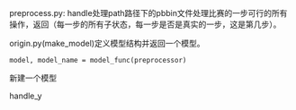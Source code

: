 preprocess.py: handle处理path路径下的pbbin文件处理比赛的一步可行的所有操作，返回（每一步的所有子状态，每一步是否是真实的一步，这是第几步）。

origin.py(make_model)定义模型结构并返回一个模型。

```
model, model_name = model_func(preprocessor)
```

新建一个模型

handle_y